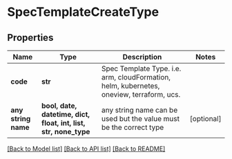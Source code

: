 # SpecTemplateCreateType


## Properties
Name | Type | Description | Notes
------------ | ------------- | ------------- | -------------
**code** | **str** | Spec Template Type. i.e. arm, cloudFormation, helm, kubernetes, oneview, terraform, ucs. | 
**any string name** | **bool, date, datetime, dict, float, int, list, str, none_type** | any string name can be used but the value must be the correct type | [optional]

[[Back to Model list]](../README.md#documentation-for-models) [[Back to API list]](../README.md#documentation-for-api-endpoints) [[Back to README]](../README.md)


